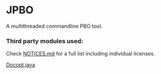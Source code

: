 # JPBO
A multithreaded commandline PBO tool.

### Third party modules used:
Check [NOTICES.md](https://github.com/klmunday/JPBO/blob/master/NOTICES.md) for a full list including individual licenses.

[Docopt.java](https://github.com/docopt/docopt.java/)

